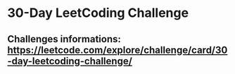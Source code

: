 # 30-Day LeetCoding Challenge

## Challenges informations: https://leetcode.com/explore/challenge/card/30-day-leetcoding-challenge/